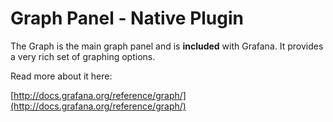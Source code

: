 # Graph Panel -  Native Plugin

The Graph is the main graph panel and is **included** with Grafana. It provides a very rich set of graphing options.

Read more about it here:

[http://docs.grafana.org/reference/graph/](http://docs.grafana.org/reference/graph/)